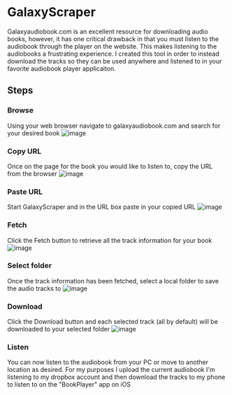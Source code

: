 # GalaxyScraper
Galaxyaudiobook.com is an excellent resource for downloading audio books, however, it has one critical drawback in that you must listen to the audiobook through the player on the website.
This makes listening to the audiobooks a frustrating experience.  I created this tool in order to instead download the tracks so they can be used anywhere and listened to in your favorite audiobook player applicaiton.

## Steps
### Browse 
Using your web browser navigate to galaxyaudiobook.com and search for your desired book
![image](https://github.com/SoftwareMods/GalaxyScraper/assets/7725472/01d72eb3-525b-43a2-b703-a40e7bf1c94b)


### Copy URL
Once on the page for the book you would like to listen to, copy the URL from the browser
![image](https://github.com/SoftwareMods/GalaxyScraper/assets/7725472/9d5b6f7b-011f-4134-8b4f-011bf0fee95d)


### Paste URL
Start GalaxyScraper and in the URL box paste in your copied URL
![image](https://github.com/SoftwareMods/GalaxyScraper/assets/7725472/f775981e-6d1a-40de-841d-48df42276442)


### Fetch
Click the Fetch button to retrieve all the track information for your book
![image](https://github.com/SoftwareMods/GalaxyScraper/assets/7725472/f9b9b542-41b5-4d19-af24-6de3d978e8c3)


### Select folder
Once the track information has been fetched, select a local folder to save the audio tracks to
![image](https://github.com/SoftwareMods/GalaxyScraper/assets/7725472/8d525644-93ca-4435-856f-f4f80d40b31a)



### Download
Click the Download button and each selected track (all by default) will be downloaded to your selected folder
![image](https://github.com/SoftwareMods/GalaxyScraper/assets/7725472/607acd72-9779-4d7b-8cba-38189f57f391)


### Listen
You can now listen to the audiobook from your PC or move to another location as desired.  For my purposes I upload the current audiobook I'm listening to my dropbox account and then download the tracks to my phone to listen to on the "BookPlayer" app on iOS
